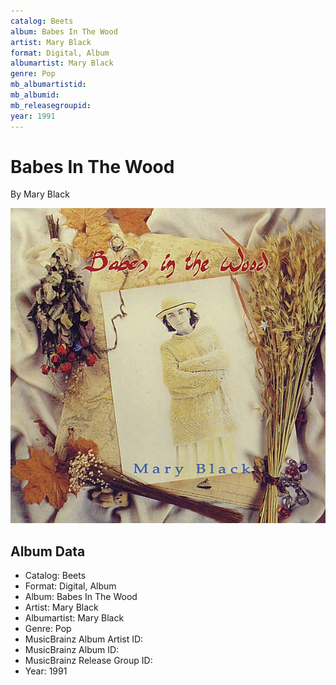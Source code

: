 ```yaml
---
catalog: Beets
album: Babes In The Wood
artist: Mary Black
format: Digital, Album
albumartist: Mary Black
genre: Pop
mb_albumartistid: 
mb_albumid: 
mb_releasegroupid: 
year: 1991
---
```


# Babes In The Wood

By Mary Black

![](../../assets/beetscovers/Mary_Black-Babes_In_The_Wood.jpg)

## Album Data

- Catalog: Beets
- Format: Digital, Album
- Album: Babes In The Wood
- Artist: Mary Black
- Albumartist: Mary Black
- Genre: Pop
- MusicBrainz Album Artist ID: 
- MusicBrainz Album ID: 
- MusicBrainz Release Group ID: 
- Year: 1991

